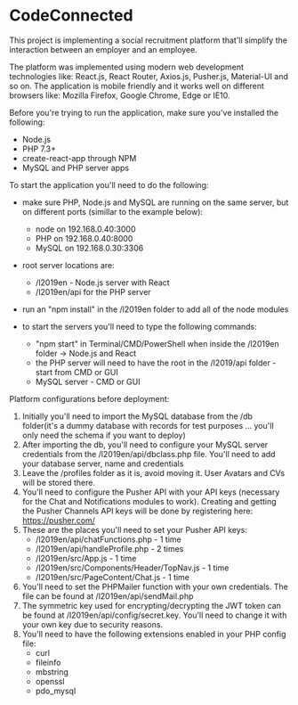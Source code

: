 # CodeConnected

This project is implementing a social recruitment platform that'll simplify the interaction between an employer and an employee.

The platform was implemented using modern web development technologies like: React.js, React Router, Axios.js, Pusher.js, Material-UI and so on.
The application is mobile friendly and it works well on different browsers like: Mozilla Firefox, Google Chrome, Edge or IE10.

Before you're trying to run the application, make sure you've installed the following:
- Node.js
- PHP 7.3+
- create-react-app through NPM
- MySQL and PHP server apps

To start the application you'll need to do the following:
- make sure PHP, Node.js and MySQL are running on the same server, but on different ports (simillar to the example below):
	- node on 192.168.0.40:3000
	- PHP on 192.168.0.40:8000
	- MySQL on 192.168.0.30:3306

- root server locations are:
	- /l2019en - Node.js server with React
	- /l2019en/api for the PHP server
- run an "npm install" in the /l2019en folder to add all of the node modules

- to start the servers you'll need to type the following commands:
	- "npm start" in Terminal/CMD/PowerShell when inside the /l2019en folder -> Node.js and React
	- the PHP server will need to have the root in the /l2019/api folder - start from CMD or GUI
	- MySQL server - CMD or GUI

Platform configurations before deployment:

1. Initially you'll need to import the MySQL database from the /db folder(it's a dummy database with records for test purposes ... you'll only need the schema if you want to deploy)
2. After importing the db, you'll need to configure your MySQL server credentials from the /l2019en/api/dbclass.php file. You'll need to add your database server, name and credentials
3. Leave the /profiles folder as it is, avoid moving it. User Avatars and CVs will be stored there.
4. You'll need to configure the Pusher API with your API keys (necessary for the Chat and Notifications modules to work). Creating and getting the Pusher Channels API keys will be done by registering here: https://pusher.com/
5. These are the places you'll need to set your Pusher API keys:
	- /l2019en/api/chatFunctions.php - 1 time
	- /l2019en/api/handleProfile.php - 2 times
	- /l2019en/src/App.js - 1 time
	- /l2019en/src/Components/Header/TopNav.js - 1 time
	- /l2019en/src/PageContent/Chat.js - 1 time
6. You'll need to set the PHPMailer function with your own credentials. The file can be found at /l2019en/api/sendMail.php
7. The symmetric key used for encrypting/decrypting the JWT token can be found at /l2019en/api/config/secret.key. You'll need to change it with your own key due to security reasons.
8. You'll need to have the following extensions enabled in your PHP config file:
	- curl
	- fileinfo
	- mbstring
	- openssl
	- pdo_mysql
